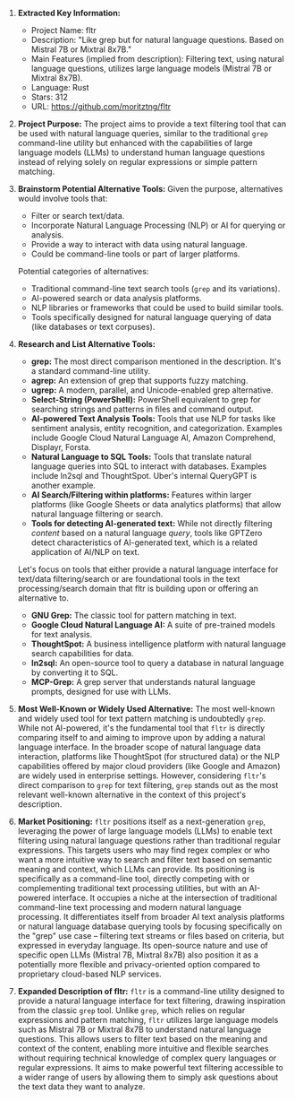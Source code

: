 1.  **Extracted Key Information:**
    *   Project Name: fltr
    *   Description: "Like grep but for natural language questions. Based on Mistral 7B or Mixtral 8x7B."
    *   Main Features (implied from description): Filtering text, using natural language questions, utilizes large language models (Mistral 7B or Mixtral 8x7B).
    *   Language: Rust
    *   Stars: 312
    *   URL: https://github.com/moritztng/fltr

2.  **Project Purpose:**
    The project aims to provide a text filtering tool that can be used with natural language queries, similar to the traditional `grep` command-line utility but enhanced with the capabilities of large language models (LLMs) to understand human language questions instead of relying solely on regular expressions or simple pattern matching.

3.  **Brainstorm Potential Alternative Tools:**
    Given the purpose, alternatives would involve tools that:
    *   Filter or search text/data.
    *   Incorporate Natural Language Processing (NLP) or AI for querying or analysis.
    *   Provide a way to interact with data using natural language.
    *   Could be command-line tools or part of larger platforms.

    Potential categories of alternatives:
    *   Traditional command-line text search tools (`grep` and its variations).
    *   AI-powered search or data analysis platforms.
    *   NLP libraries or frameworks that could be used to build similar tools.
    *   Tools specifically designed for natural language querying of data (like databases or text corpuses).

4.  **Research and List Alternative Tools:**

    *   **grep:** The most direct comparison mentioned in the description. It's a standard command-line utility.
    *   **agrep:** An extension of grep that supports fuzzy matching.
    *   **ugrep:** A modern, parallel, and Unicode-enabled grep alternative.
    *   **Select-String (PowerShell):** PowerShell equivalent to grep for searching strings and patterns in files and command output.
    *   **AI-powered Text Analysis Tools:** Tools that use NLP for tasks like sentiment analysis, entity recognition, and categorization. Examples include Google Cloud Natural Language AI, Amazon Comprehend, Displayr, Forsta.
    *   **Natural Language to SQL Tools:** Tools that translate natural language queries into SQL to interact with databases. Examples include ln2sql and ThoughtSpot. Uber's internal QueryGPT is another example.
    *   **AI Search/Filtering within platforms:** Features within larger platforms (like Google Sheets or data analytics platforms) that allow natural language filtering or search.
    *   **Tools for detecting AI-generated text:** While not directly filtering *content* based on a natural language *query*, tools like GPTZero detect characteristics of AI-generated text, which is a related application of AI/NLP on text.

    Let's focus on tools that either provide a natural language interface for text/data filtering/search or are foundational tools in the text processing/search domain that fltr is building upon or offering an alternative to.

    *   **GNU Grep:** The classic tool for pattern matching in text.
    *   **Google Cloud Natural Language AI:** A suite of pre-trained models for text analysis.
    *   **ThoughtSpot:** A business intelligence platform with natural language search capabilities for data.
    *   **ln2sql:** An open-source tool to query a database in natural language by converting it to SQL.
    *   **MCP-Grep:** A grep server that understands natural language prompts, designed for use with LLMs.

5.  **Most Well-Known or Widely Used Alternative:**
    The most well-known and widely used tool for text pattern matching is undoubtedly `grep`. While not AI-powered, it's the fundamental tool that `fltr` is directly comparing itself to and aiming to improve upon by adding a natural language interface. In the broader scope of natural language data interaction, platforms like ThoughtSpot (for structured data) or the NLP capabilities offered by major cloud providers (like Google and Amazon) are widely used in enterprise settings. However, considering `fltr`'s direct comparison to `grep` for text filtering, `grep` stands out as the most relevant well-known alternative in the context of this project's description.

6.  **Market Positioning:**
    `fltr` positions itself as a next-generation `grep`, leveraging the power of large language models (LLMs) to enable text filtering using natural language questions rather than traditional regular expressions. This targets users who may find regex complex or who want a more intuitive way to search and filter text based on semantic meaning and context, which LLMs can provide. Its positioning is specifically as a command-line tool, directly competing with or complementing traditional text processing utilities, but with an AI-powered interface. It occupies a niche at the intersection of traditional command-line text processing and modern natural language processing. It differentiates itself from broader AI text analysis platforms or natural language database querying tools by focusing specifically on the "grep" use case – filtering text streams or files based on criteria, but expressed in everyday language. Its open-source nature and use of specific open LLMs (Mistral 7B, Mixtral 8x7B) also position it as a potentially more flexible and privacy-oriented option compared to proprietary cloud-based NLP services.

7.  **Expanded Description of fltr:**
    `fltr` is a command-line utility designed to provide a natural language interface for text filtering, drawing inspiration from the classic `grep` tool. Unlike `grep`, which relies on regular expressions and pattern matching, `fltr` utilizes large language models such as Mistral 7B or Mixtral 8x7B to understand natural language questions. This allows users to filter text based on the meaning and context of the content, enabling more intuitive and flexible searches without requiring technical knowledge of complex query languages or regular expressions. It aims to make powerful text filtering accessible to a wider range of users by allowing them to simply ask questions about the text data they want to analyze.